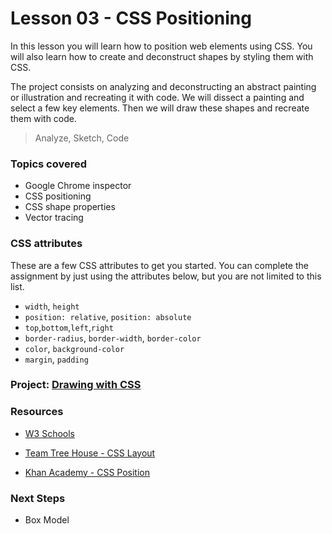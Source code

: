 # Lesson 03 - CSS Positioning

In this lesson you will learn how to position web elements using CSS. You will also learn how to create and deconstruct
shapes by styling them with CSS.

The project consists on analyzing and deconstructing an abstract painting or illustration and recreating it with code. We will dissect a painting and select a few key elements. Then we will draw these shapes and recreate them with code.

> Analyze, Sketch, Code


### Topics covered

* Google Chrome inspector
* CSS positioning
* CSS shape properties
* Vector tracing


### CSS attributes

These are a few CSS attributes to get you started. You can complete the assignment by just using the attributes below, but you are not limited to this list.

* `width`, `height`
* `position: relative`, `position: absolute`
* `top`,`bottom`,`left`,`right`
* `border-radius`, `border-width`, `border-color`
* `color`, `background-color`
* `margin`, `padding`



### Project: [Drawing with CSS](Lessons/03-css-positioning/painting.html)

### Resources

* [W3 Schools](http://www.w3schools.com/cssref/)

* [Team Tree House - CSS Layout](https://teamtreehouse.com/library/css-layout-techniques)

* [Khan Academy - CSS Position](https://www.khanacademy.org/computing/computer-programming/html-css/css-layout-properties/p/css-position)


### Next Steps

* Box Model
